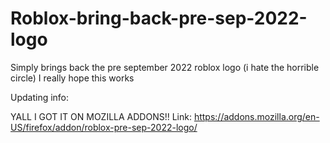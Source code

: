 # Roblox-bring-back-pre-sep-2022-logo
Simply brings back the pre september 2022 roblox logo (i hate the horrible circle)
I really hope this works

Updating info:

YALL I GOT IT ON MOZILLA ADDONS!!
Link: https://addons.mozilla.org/en-US/firefox/addon/roblox-pre-sep-2022-logo/
